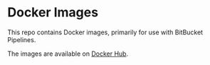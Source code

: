 # Docker Images

This repo contains Docker images, primarily for use with BitBucket Pipelines.

The images are available on [Docker Hub](https://hub.docker.com/u/dimo414/).
